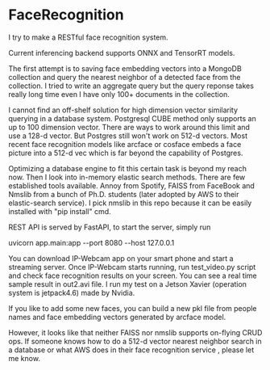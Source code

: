 # FaceRecognition

I try to make a RESTful face recognition system.

Current inferencing backend supports ONNX and TensorRT models. 

The first attempt is to saving face embedding vectors into a MongoDB collection and query the nearest neighbor of a detected face from the collection. I tried to write an aggregate query but the query reponse takes really long time even I have only 100+ documents in the collection. 

I cannot find an off-shelf solution for high dimension vector similarity querying in a database system. Postgresql CUBE method only supports an up to 100 dimension vector. There are ways to work around this limit and use a 128-d vector. But Postgres still won't work on 512-d vectors. Most recent face recognition models like arcface or cosface embeds a face picture into a 512-d vec which is far beyond the capability of Postgres.

Optimizing a database engine to fit this certain task is beyond my reach now. Then I look into in-memory elastic search methods. There are few established tools available. Annoy from Spotify, FAISS from FaceBook and Nmslib from a bunch of Ph.D. students (later adopted by AWS to their elastic-search service). I pick nmslib in this repo because it can be easily installed with "pip install" cmd. 

REST API is served by FastAPI, to start the server, simply run

uvicorn app.main:app --port 8080 --host 127.0.0.1

You can download IP-Webcam app on your smart phone and start a streaming server. Once IP-Webcam starts running, run test_video.py script and check face recognition results on your screen. You can see a real time sample result in out2.avi file. I run my test on a Jetson Xavier (operation system is jetpack4.6) made by Nvidia.

If you like to add some new faces, you can build a new pkl file from people names and face embedding vectors generated by arcface model.

However, it looks like that neither FAISS nor nmslib supports on-flying CRUD ops. If someone knows how to do a 512-d vector nearest neighbor search in a database or what AWS does in their face recognition service , please let me know.
